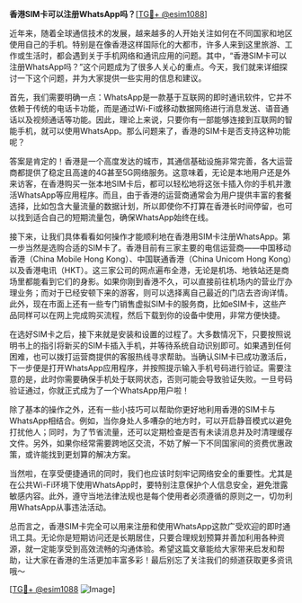 **香港SIM卡可以注册WhatsApp吗？**[[TG💪+ @esim1088](https://t.me/s/esim1088)]

近年来，随着全球通信技术的发展，越来越多的人开始关注如何在不同国家和地区使用自己的手机。特别是在像香港这样国际化的大都市，许多人来到这里旅游、工作或生活时，都会遇到关于手机网络和通讯应用的问题。其中，“香港SIM卡可以注册WhatsApp吗？”这个问题成为了很多人关心的重点。今天，我们就来详细探讨一下这个问题，并为大家提供一些实用的信息和建议。

首先，我们需要明确一点：WhatsApp是一款基于互联网的即时通讯软件，它并不依赖于传统的电话卡功能，而是通过Wi-Fi或移动数据网络进行消息发送、语音通话以及视频通话等功能。因此，理论上来说，只要你有一部能够连接到互联网的智能手机，就可以使用WhatsApp。那么问题来了，香港的SIM卡是否支持这种功能呢？

答案是肯定的！香港是一个高度发达的城市，其通信基础设施非常完善，各大运营商都提供了稳定且高速的4G甚至5G网络服务。这意味着，无论是本地用户还是外来访客，在香港购买一张本地SIM卡后，都可以轻松地将这张卡插入你的手机并激活WhatsApp等应用程序。而且，由于香港的运营商通常会为用户提供丰富的套餐选择，比如包含大量流量的数据计划，所以即使你不打算在香港长时间停留，也可以找到适合自己的短期流量包，确保WhatsApp始终在线。

接下来，让我们具体看看如何操作才能顺利地在香港用SIM卡注册WhatsApp。第一步当然是选购合适的SIM卡了。香港目前有三家主要的电信运营商——中国移动香港（China Mobile Hong Kong）、中国联通香港（China Unicom Hong Kong）以及香港电讯（HKT）。这三家公司的网点遍布全港，无论是机场、地铁站还是商场里都能看到它们的身影。如果你刚到香港不久，可以直接前往机场内的营业厅办理业务；而对于已经安顿下来的游客，则可以选择离自己最近的门店去咨询详情。此外，现在市面上还有一些专门销售虚拟SIM卡的服务商，比如eSIM卡，这些产品同样可以在网上完成购买流程，然后下载到你的设备中使用，非常方便快捷。

在选好SIM卡之后，接下来就是安装和设置的过程了。大多数情况下，只要按照说明书上的指引将新买的SIM卡插入手机，并等待系统自动识别即可。如果遇到任何困难，也可以拨打运营商提供的客服热线寻求帮助。当确认SIM卡已成功激活后，下一步便是打开WhatsApp应用程序，并按照提示输入手机号码进行验证。需要注意的是，此时你需要确保手机处于联网状态，否则可能会导致验证失败。一旦号码验证通过，你就正式成为了一个WhatsApp用户啦！

除了基本的操作之外，还有一些小技巧可以帮助你更好地利用香港的SIM卡与WhatsApp相结合。例如，当你身处人多嘈杂的地方时，可以开启静音模式以避免打扰他人；同时，为了节省流量，还可以定期检查是否有未读消息并及时清理缓存文件。另外，如果你经常需要跨地区交流，不妨了解一下不同国家间的资费优惠政策，或许能找到更划算的解决方案。

当然啦，在享受便捷通讯的同时，我们也应该时刻牢记网络安全的重要性。尤其是在公共Wi-Fi环境下使用WhatsApp时，要特别注意保护个人信息安全，避免泄露敏感内容。此外，遵守当地法律法规也是每个使用者必须遵循的原则之一，切勿利用WhatsApp从事违法活动。

总而言之，香港SIM卡完全可以用来注册和使用WhatsApp这款广受欢迎的即时通讯工具。无论你是短期访问还是长期居住，只要合理规划预算并善加利用各种资源，就一定能享受到高效流畅的沟通体验。希望这篇文章能给大家带来启发和帮助，让大家在香港的生活更加丰富多彩！最后别忘了关注我们的频道获取更多资讯哦～

[[TG💪+ @esim1088](https://t.me/s/esim1088) ![Image](https://i.postimg.cc/4NQfJmqS/Snipaste-2025-05-13-00-14-12.png)]
